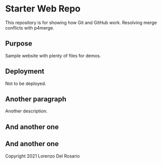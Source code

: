 # Starter Web Repo

This repository is for showing how Git and GitHub work.
Resolving merge conflicts with p4merge.

## Purpose

Sample website with plenty of files for demos.

## Deployment

Not to be deployed.

## Another paragraph

Another description.

## And another one

## And another one

Copyright 2021 Lorenzo Del Rosario
